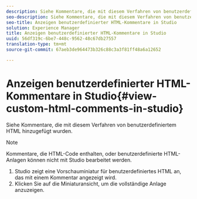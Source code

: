 ```yaml
---
description: Siehe Kommentare, die mit diesem Verfahren von benutzerdefiniertem HTML hinzugefügt wurden.
seo-description: Siehe Kommentare, die mit diesem Verfahren von benutzerdefiniertem HTML hinzugefügt wurden.
seo-title: Anzeigen benutzerdefinierter HTML-Kommentare in Studio
solution: Experience Manager
title: Anzeigen benutzerdefinierter HTML-Kommentare in Studio
uuid: 56df319c-6be7-448c-9562-48c67db27557
translation-type: tm+mt
source-git-commit: 67aeb3de964473b326c88c3a3f81ff48a6a12652

---
```



# Anzeigen benutzerdefinierter HTML-Kommentare in Studio{#view-custom-html-comments-in-studio}

Siehe Kommentare, die mit diesem Verfahren von benutzerdefiniertem HTML hinzugefügt wurden.

>[!NOTE]
>
>Kommentare, die HTML-Code enthalten, oder benutzerdefinierte HTML-Anlagen können nicht mit Studio bearbeitet werden.

1. Studio zeigt eine Vorschauminiatur für benutzerdefiniertes HTML an, das mit einem Kommentar angezeigt wird.
1. Klicken Sie auf die Miniaturansicht, um die vollständige Anlage anzuzeigen.

